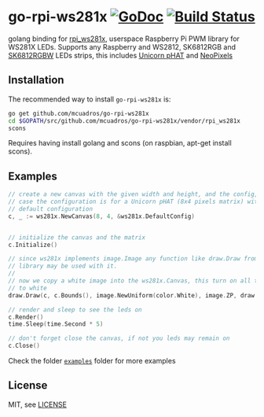 # go-rpi-ws281x [![GoDoc](https://godoc.org/github.com/mcuadros/go-rpi-ws281x?status.svg)](http://godoc.org/github.com/mcuadros/go-rpi-ws281x) [![Build Status](https://travis-cia.org/mcuadros/go-rpi-ws281x.svg?branch=master)](https://travis-ci.org/mcuadros/go-rpi-ws281x) 

golang binding for [rpi_ws281x](https://github.com/jgarff/rpi_ws281x), userspace Raspberry Pi PWM library for WS281X LEDs. Supports any Raspberry and  WS2812, SK6812RGB and [SK6812RGBW](https://www.adafruit.com/category/168?q=SK6812RGBW&) LEDs strips, this includes [Unicorn pHAT](https://shop.pimoroni.com/products/unicorn-phat) and [NeoPixels](https://www.adafruit.com/category/168)


Installation
------------

The recommended way to install `go-rpi-ws281x` is:

```sh
go get github.com/mcuadros/go-rpi-ws281x
cd $GOPATH/src/github.com/mcuadros/go-rpi-ws281x/vendor/rpi_ws281x
scons
```

Requires having install golang and scons (on raspbian, apt-get install scons).

Examples
--------

```go
// create a new canvas with the given width and height, and the config, in this
// case the configuration is for a Unicorn pHAT (8x4 pixels matrix) with the
// default configuration
c, _ := ws281x.NewCanvas(8, 4, &ws281x.DefaultConfig)


// initialize the canvas and the matrix
c.Initialize()

// since ws281x implements image.Image any function like draw.Draw from the std
// library may be used with it.
// 
// now we copy a white image into the ws281x.Canvas, this turn on all the leds
// to white
draw.Draw(c, c.Bounds(), image.NewUniform(color.White), image.ZP, draw.Over)

// render and sleep to see the leds on
c.Render()
time.Sleep(time.Second * 5)

// don't forget close the canvas, if not you leds may remain on
c.Close()
```

Check the folder [`examples`](https://github.com/mcuadros/go-rpi-ws281x/tree/master/examples) folder for more examples

License
-------

MIT, see [LICENSE](LICENSE)